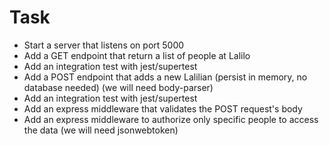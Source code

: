 # Task

- Start a server that listens on port 5000
- Add a GET endpoint that return a list of people at Lalilo
- Add an integration test with jest/supertest
- Add a POST endpoint that adds a new Lalilian (persist in memory, no database needed) (we will need body-parser)
- Add an integration test with jest/supertest
- Add an express middleware that validates the POST request's body
- Add an express middleware to authorize only specific people to access the data (we will need jsonwebtoken)
